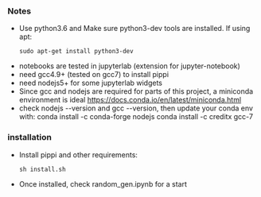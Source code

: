 
### Notes
- Use python3.6 and Make sure python3-dev tools are installed. If using apt:
    ~~~~
    sudo apt-get install python3-dev
   ~~~~~
- notebooks are tested in jupyterlab (extension for jupyter-notebook)
- need gcc4.9+ (tested on gcc7) to install pippi
- need nodejs5+ for some jupyterlab widgets
- Since gcc and nodejs are required for parts of this project, a miniconda environment is ideal https://docs.conda.io/en/latest/miniconda.html
- check nodejs --version and gcc --version, then update your conda env with:
        conda install -c conda-forge nodejs
        conda install -c creditx gcc-7
        
### installation
- Install pippi and other requirements:
  ~~~~
  sh install.sh
  ~~~~
- Once installed, check random_gen.ipynb for a start
